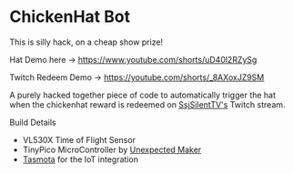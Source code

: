# ChickenHat Bot

This is silly hack, on a cheap show prize!

Hat Demo here -> https://www.youtube.com/shorts/uD40l2RZySg

Twitch Redeem Demo -> https://youtube.com/shorts/_8AXoxJZ9SM

A purely hacked together piece of code to automatically trigger the hat when the chickenhat reward is redeemed on [SsjSilentTV's](https://www.twitch.tv/ssjsilenttv) Twitch stream.

Build Details
- VL530X Time of Flight Sensor
- TinyPico MicroController by [Unexpected Maker](https://unexpectedmaker.com/)
- [Tasmota](https://github.com/arendst/Tasmota) for the IoT integration
